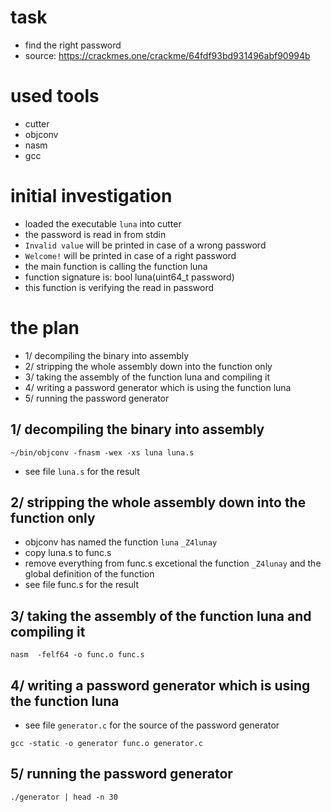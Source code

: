 # task
* find the right password
* source: https://crackmes.one/crackme/64fdf93bd931496abf90994b


# used tools
* cutter
* objconv
* nasm
* gcc


# initial investigation
* loaded the executable `luna` into cutter
* the password is read in from stdin
* `Invalid value` will be printed in case of a wrong password
* `Welcome!` will be printed in case of a right password
* the main function is calling the function luna
* function signature is: bool luna(uint64_t password)
* this function is verifying the read in password


# the plan
* 1/ decompiling the binary into assembly
* 2/ stripping the whole assembly down into the function only
* 3/ taking the assembly of the function luna and compiling it
* 4/ writing a password generator which is using the function luna
* 5/ running the password generator


## 1/ decompiling the binary into assembly
```
~/bin/objconv -fnasm -wex -xs luna luna.s
```
* see file `luna.s` for the result


## 2/ stripping the whole assembly down into the function only
* objconv has named the function `luna` `_Z4lunay`
* copy luna.s to func.s
* remove everything from func.s excetional the function `_Z4lunay` and the global definition of the function
* see file func.s for the result


## 3/ taking the assembly of the function luna and compiling it
```
nasm  -felf64 -o func.o func.s
```


## 4/ writing a password generator which is using the function luna
* see file `generator.c` for the source of the password generator
```
gcc -static -o generator func.o generator.c 
```


## 5/ running the password generator
```
./generator | head -n 30
```
